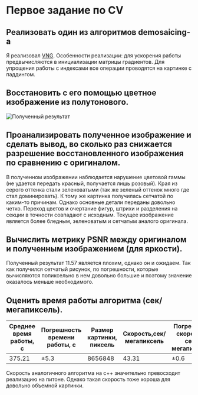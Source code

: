 # Первое задание по CV

## Реализовать один из алгоритмов demosaicing-а
Я реализовал [VNG](./VNG/VNG.py). Особенности реализации: для ускорения работы предвычисляются в инициализации матрицы градиентов. Для упрощения работы с индексами все операции проводятся на картинке с паддингом.

## Восстановить с его помощью цветное изображение из полутонового.
 
![Полученный результат](./Pictures/Result.bmp)

## Проанализировать полученное изображение и сделать вывод, во сколько раз снижается разрешение восстановленного изображения по сравнению с оригиналом.

В полученном изображении наблюдается нарушение цветовой гаммы (не удается передать красный, получается лишь розовый). Края из серого оттенка стали зеленоватыми (так же зеленый оттенок много где стал доминировать). К тому же картинка получилась сетчатой по каким-то причинам. Однако основные детали переданы довольно четко. Переход цветов и очертание фигур, штрихи и разделения на секции в точности совпадают с исходным. Текущее изображение является более бледным, зеленоватым и сетчатым аналого оригинала.

## Вычислить метрику PSNR между оригиналом и полученным изображением (для яркости).
Полученный результат $11.57$ является плохим, однако он и ожидаем. Так как получился сетчатый рисунок, по погрешности, которые вычисляются попиксельно в нем довольно большие и поэтому значение оказалось меньше необходимого.

## Оценить время работы алгоритма (сек/мегапиксель).
|Среднее время работы, с| Погрешность времени работы, с |Размер картинки, пиксель|Скорость,сек/мегапиксель| Погреность скорости, сек/мегапиксель|
|-|-|-|-|-|
|$375.21$|$\pm 5.3$|$8656848$|$43.31$| $\pm 0.6$|

Скорость аналогичного алгоритма на c++ значительно превосходит реализацию на питоне. Однако такая скорость тоже хороша для довольно объемной картинки.